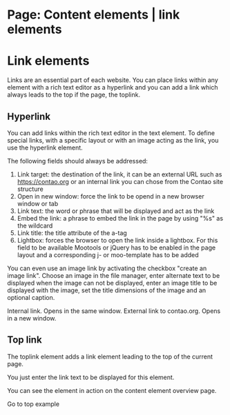 Page: Content elements | link elements
==========

# Link elements

Links are an essential part of each website. You can place links within any element with a rich text editor as a hyperlink and you can add a link which always leads to the top if the page, the toplink.

## Hyperlink

You can add links within the rich text editor in the text element. To define special links, with a specific layout or with an image acting as the link, you use the hyperlink element.

The following fields should always be addressed:

1. Link target: the destination of the link, it can be an external URL such as https://contao.org or an internal link you can chose from the Contao site structure
1. Open in new window: force the link to be opend in a new browser window or tab
1. Link text: the word or phrase that will be displayed and act as the link
1. Embed the link: a phrase to embed the link in the page by using "%s" as the wildcard
1. Link title: the title attribute of the a-tag
1. Lightbox: forces the browser to open the link inside a lightbox. For this field to be available Mootools or jQuery has to be enabled in the page layout and a corresponding j- or moo-template has to be added

You can even use an image link by activating the checkbox "create an image link". Choose an image in the file manager, enter alternate text to be displayed when the image can not be displayed, enter an image title to be displayed with the image, set the title dimensions of the image and an optional caption.

Internal link. Opens in the same window.
External link to contao.org. Opens in a new window.

## Top link

The toplink element adds a link element leading to the top of the current page.

You just enter the link text to be displayed for this element.

You can see the element in action on the content element overview page.

Go to top example
